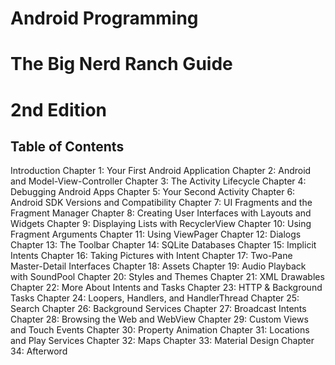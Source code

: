 # Android Programming
# The Big Nerd Ranch Guide
# 2nd Edition


## Table of Contents
Introduction
Chapter 1: Your First Android Application
Chapter 2: Android and Model-View-Controller
Chapter 3: The Activity Lifecycle
Chapter 4: Debugging Android Apps
Chapter 5: Your Second Activity
Chapter 6: Android SDK Versions and Compatibility
Chapter 7: UI Fragments and the Fragment Manager
Chapter 8: Creating User Interfaces with Layouts and Widgets
Chapter 9: Displaying Lists with RecyclerView
Chapter 10: Using Fragment Arguments
Chapter 11: Using ViewPager
Chapter 12: Dialogs
Chapter 13: The Toolbar
Chapter 14: SQLite Databases
Chapter 15: Implicit Intents
Chapter 16: Taking Pictures with Intent
Chapter 17: Two-Pane Master-Detail Interfaces
Chapter 18: Assets
Chapter 19: Audio Playback with SoundPool
Chapter 20: Styles and Themes
Chapter 21: XML Drawables
Chapter 22: More About Intents and Tasks
Chapter 23: HTTP & Background Tasks
Chapter 24: Loopers, Handlers, and HandlerThread
Chapter 25: Search
Chapter 26: Background Services
Chapter 27: Broadcast Intents
Chapter 28: Browsing the Web and WebView
Chapter 29: Custom Views and Touch Events
Chapter 30: Property Animation
Chapter 31: Locations and Play Services
Chapter 32: Maps
Chapter 33: Material Design
Chapter 34: Afterword
